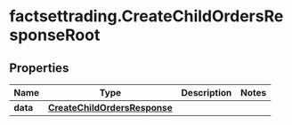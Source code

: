 # factsettrading.CreateChildOrdersResponseRoot

## Properties

Name | Type | Description | Notes
------------ | ------------- | ------------- | -------------
**data** | [**CreateChildOrdersResponse**](CreateChildOrdersResponse.md) |  | 


